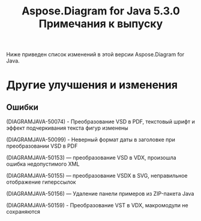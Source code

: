 ﻿---
title: Aspose.Diagram for Java 5.3.0 Примечания к выпуску
type: docs
weight: 70
url: /ru/java/aspose-diagram-for-java-5-3-0-release-notes/
---
Ниже приведен список изменений в этой версии Aspose.Diagram for Java.
# **Другие улучшения и изменения**
## **Ошибки**
(DIAGRAMJAVA-50074) - Преобразование VSD в PDF, текстовый шрифт и эффект подчеркивания текста фигур изменены

(DIAGRAMJAVA-50099) - Неверный формат даты в заголовке при преобразовании VSD в PDF

(DIAGRAMJAVA-50153) — преобразование VSD в VDX, произошла ошибка недопустимого XML

(DIAGRAMJAVA-50155) — преобразование VSDX в SVG, неправильное отображение гиперссылок

(DIAGRAMJAVA-50156) — Удаление панели примеров из ZIP-пакета Java

(DIAGRAMJAVA-50159) - Преобразование VST в VDX, макромодули не сохраняются
